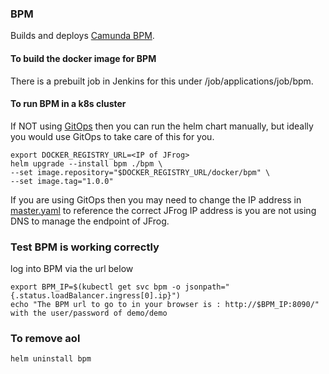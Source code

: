 ### BPM
Builds and deploys [Camunda BPM](https://camunda.com/).

#### To build the docker image for BPM
There is a prebuilt job in Jenkins for this under <Jenkins Url>/job/applications/job/bpm.

#### To run BPM in a k8s cluster
If NOT using [GitOps](../../infrastructure/gitops/README.md) then you can run the helm chart manually, but ideally you would use GitOps to take care of this for you.
```
export DOCKER_REGISTRY_URL=<IP of JFrog>
helm upgrade --install bpm ./bpm \
--set image.repository="$DOCKER_REGISTRY_URL/docker/bpm" \
--set image.tag="1.0.0"
```

If you are using GitOps then you may need to change the IP address in [master.yaml](deployments/master.yaml) to reference the correct JFrog IP address is you are not using DNS to manage the endpoint of JFrog.

### Test BPM is working correctly
log into BPM via the url below
```
export BPM_IP=$(kubectl get svc bpm -o jsonpath="{.status.loadBalancer.ingress[0].ip}")
echo "The BPM url to go to in your browser is : http://$BPM_IP:8090/" with the user/password of demo/demo
```

### To remove aol
```
helm uninstall bpm
```
